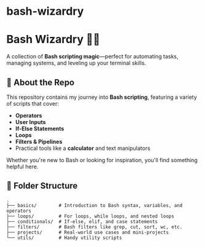 # bash-wizardry
# Bash Wizardry 🧙‍♂️  
A collection of **Bash scripting magic**—perfect for automating tasks, managing systems, and leveling up your terminal skills.

## 🚀 About the Repo  
This repository contains my journey into **Bash scripting**, featuring a variety of scripts that cover:  
- **Operators**  
- **User Inputs**  
- **If-Else Statements**  
- **Loops**  
- **Filters & Pipelines**  
- Practical tools like a **calculator** and text manipulators  

Whether you're new to Bash or looking for inspiration, you'll find something helpful here.

## 📂 Folder Structure  
```plaintext
.
├── basics/        # Introduction to Bash syntax, variables, and operators
├── loops/         # For loops, while loops, and nested loops
├── conditionals/  # If-else, elif, and case statements
├── filters/       # Bash filters like grep, cut, sort, wc, etc.
├── projects/      # Real-world use cases and mini-projects
└── utils/         # Handy utility scripts
